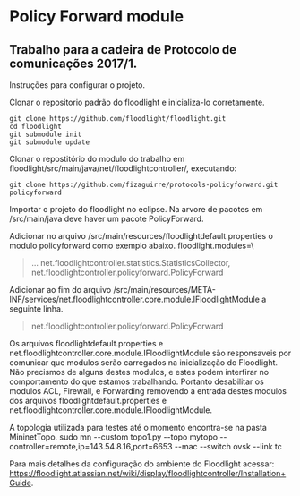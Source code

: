 # Policy Forward module

## Trabalho para a cadeira de Protocolo de comunicações 2017/1.

Instruções para configurar o projeto.

Clonar o repositorio padrão do floodlight e inicializa-lo corretamente.
```
git clone https://github.com/floodlight/floodlight.git
cd floodlight
git submodule init
git submodule update
```

Clonar o repostitório do modulo do trabalho em floodlight/src/main/java/net/floodlightcontroller/, executando:
```
git clone https://github.com/fizaguirre/protocols-policyforward.git policyforward
```

Importar o projeto do floodlight no eclipse. Na arvore de pacotes em /src/main/java deve haver um pacote PolicyForward.

Adicionar no arquivo /src/main/resources/floodlightdefault.properties o modulo policyforward como exemplo abaixo.
floodlight.modules=\
> ...
> net.floodlightcontroller.statistics.StatisticsCollector,\
> net.floodlightcontroller.policyforward.PolicyForward

Adicionar ao fim do arquivo /src/main/resources/META-INF/services/net.floodlightcontroller.core.module.IFloodlightModule a seguinte linha.

> net.floodlightcontroller.policyforward.PolicyForward

Os arquivos floodlightdefault.properties e net.floodlightcontroller.core.module.IFloodlightModule são responsaveis por comunicar que modulos serão carregados na inicialização do Floodlight. Não precismos de alguns destes modulos, e estes podem interfirar no comportamento do que estamos trabalhando. Portanto desabilitar os modulos ACL, Firewall, e Forwarding removendo a entrada destes modulos dos arquivos floodlightdefault.properties e net.floodlightcontroller.core.module.IFloodlightModule.


A topologia utilizada para testes até o momento encontra-se na pasta MininetTopo.
sudo mn --custom topo1.py --topo mytopo --controller=remote,ip=143.54.8.16,port=6653 --mac --switch ovsk --link tc

Para mais detalhes da configuração do ambiente do Floodlight acessar: https://floodlight.atlassian.net/wiki/display/floodlightcontroller/Installation+Guide.


